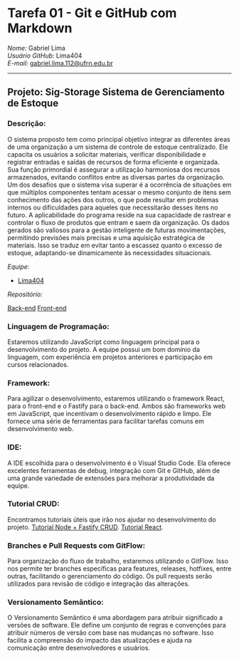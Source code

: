 # Tarefa 01 - Git e GitHub com Markdown

*Nome:* Gabriel Lima  
*Usuário GitHub:* Lima404  
*E-mail:* gabriel.lima.112@ufrn.edu.br

---

## Projeto: Sig-Storage Sistema de Gerenciamento de Estoque

### Descrição:
<div>
O sistema proposto tem como principal objetivo integrar as diferentes áreas de uma organização a um sistema de controle de estoque centralizado. Ele capacita os usuários a solicitar materiais, verificar disponibilidade e registrar entradas e saídas de recursos de
forma eficiente e organizada. Sua função primordial é assegurar a utilização harmoniosa dos recursos
armazenados, evitando conflitos entre as diversas partes da organização. Um dos desafios
que o sistema visa superar é a ocorrência de situações em que múltiplos componentes
tentam acessar o mesmo conjunto de itens sem conhecimento das ações dos outros, o que
pode resultar em problemas internos ou dificuldades para aqueles que necessitarão desses
itens no futuro. A aplicabilidade do programa reside na sua capacidade de rastrear e controlar o
fluxo de produtos que entram e saem da organização. Os dados gerados são valiosos para
a gestão inteligente de futuras movimentações, permitindo previsões mais precisas e uma
aquisição estratégica de materiais. Isso se traduz em evitar tanto a escassez quanto o
excesso de estoque, adaptando-se dinamicamente às necessidades situacionais.
</div>

*Equipe:*  
- [Lima404](https://github.com/Lima404)  

*Repositório:*

[Back-end](https://github.com/leonardobezrr/sig-estoque-back-end)
[Front-end](https://github.com/leonardobezrr/sig-estoque-front-end)

### Linguagem de Programação:
Estaremos utilizando JavaScript como linguagem principal para o desenvolvimento do projeto. A equipe possui um bom domínio da linguagem, com experiência em projetos anteriores e participação em cursos relacionados.

### Framework:
Para agilizar o desenvolvimento, estaremos utilizando o framework React, para o front-end e o Fastify para o back-end. Ambos são frameworks web em JavaScript, que incentivam o desenvolvimento rápido e limpo. Ele fornece uma série de ferramentas para facilitar tarefas comuns em desenvolvimento web.

### IDE:
A IDE escolhida para o desenvolvimento é o Visual Studio Code. Ela oferece excelentes ferramentas de debug, integração com Git e GitHub, além de uma grande variedade de extensões para melhorar a produtividade da equipe.

### Tutorial CRUD:
Encontramos tutoriais úteis que irão nos ajudar no desenvolvimento do projeto. [Tutorial Node + Fastify CRUD](https://www.youtube.com/watch?v=LMoMHP44-xM). [Tutorial React](https://www.youtube.com/watch?v=1bEbBkWc4-I&list=PL29TaWXah3iZktD5o1IHbc7JDqG_80iOm).

### Branches e Pull Requests com GitFlow:
Para organização do fluxo de trabalho, estaremos utilizando o GitFlow. Isso nos permite ter branches específicas para features, releases, hotfixes, entre outras, facilitando o gerenciamento do código. Os pull requests serão utilizados para revisão de código e integração das alterações.

### Versionamento Semântico:
O Versionamento Semântico é uma abordagem para atribuir significado a versões de software. Ele define um conjunto de regras e convenções para atribuir números de versão com base nas mudanças no software. Isso facilita a compreensão do impacto das atualizações e ajuda na comunicação entre desenvolvedores e usuários.
